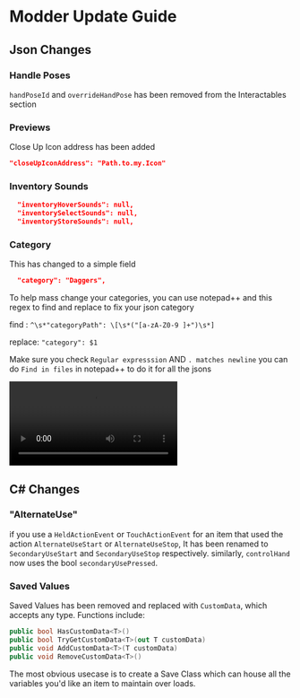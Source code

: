 # Modder Update Guide

## Json Changes

### Handle Poses

`handPoseId` and `overrideHandPose` has been removed from the Interactables section

### Previews

Close Up Icon address has been added
```json
"closeUpIconAddress": "Path.to.my.Icon"
```

### Inventory Sounds

```json
  "inventoryHoverSounds": null,
  "inventorySelectSounds": null,
  "inventoryStoreSounds": null,
```

### Category

This has changed to a simple field

```json
  "category": "Daggers",
```

To help mass change your categories, you can use notepad++
and this regex to find and replace to fix your json category

find : `^\s*"categoryPath": \[\s*("[a-zA-Z0-9 ]+")\s*]`

replace: `"category": $1`

Make sure you check `Regular expresssion` AND `. matches newline`
you can do `Find in files` in notepad++ to do it for all the jsons

<video autoplay="autoplay" loop="loop">
  <source src="{{ site.github.url }}/assets/tips/category-regex.mp4" type="video/mp4">
</video>

## C# Changes

### "AlternateUse"

if you use a `HeldActionEvent` or `TouchActionEvent` for an item that used the action `AlternateUseStart` or `AlternateUseStop`, It has been renamed to `SecondaryUseStart` and `SecondaryUseStop` respectively. similarly, `controlHand` now uses the bool `secondaryUsePressed`.

### Saved Values

Saved Values has been removed and replaced with `CustomData`, which accepts any type. Functions include:
```csharp
public bool HasCustomData<T>()
public bool TryGetCustomData<T>(out T customData)
public void AddCustomData<T>(T customData)
public void RemoveCustomData<T>()
```
The most obvious usecase is to create a Save Class which can house all the variables you'd like an item to maintain over loads.
